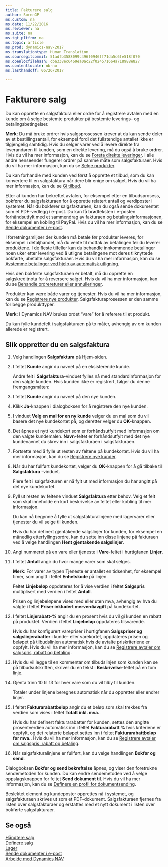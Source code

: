 ```yaml
---
title: Fakturere salg
author: SorenGP
ms.custom: na
ms.date: 11/22/2016
ms.reviewer: na
ms.suite: na
ms.tgt_pltfrm: na
ms.topic: article
ms.prod: dynamics-nav-2017
ms.translationtype: Human Translation
ms.sourcegitcommit: 51adfb3588099c496f0946ff71da5c6fe518f070
ms.openlocfilehash: cba338ec6469ea0ac22f024571664a718988e827
ms.contentlocale: nb-no
ms.lasthandoff: 06/26/2017

---
```


# <a name="how-to-invoice-sales"></a>Fakturere salg

Du kan opprette en salgsfaktura eller ordre for å registrere avtalen med en kunde om å selge bestemte produkter på bestemte leverings- og betalingsbetingelser.

**Merk**: Du må bruke ordrer hvis salgsprosessen krever at du kan sende deler av et bestillingsantall, for eksempel fordi det fullstendige antallet ikke er tilgjengelig samtidig. Hvis du selger varer ved å levere direkte fra leverandøren til kunden, som en direkte levering, må du også å bruke ordrer. Hvis du vil ha mer informasjon, kan du se [Foreta direkte leveringer](sales-how-drop-shipment.md). I alle andre henseender fungerer ordrer på samme måte som salgsfakturaer. Hvis du vil ha mer informasjon, kan du se [Selge produkter](sales-how-sell-products.md).

Du kan forhandle med kunden ved først å opprette et tilbud, som du kan konvertere til en salgsfaktura når dere blir enige om salget. Hvis du vil ha mer informasjon, kan du se [Gi tilbud](sales-how-make-offers.md).

Etter at kunden har bekreftet avtalen, for eksempel etter en tilbudsprosess, bokfører du salgsfakturaen for å opprette relatert antall og verdiposter i systemet. Når du bokfører salgsfakturaen, kan du også sende dokumentet som et PDF-vedlegg i e-post. Du kan få brødteksten i e-posten forhåndsutfylt med et sammendrag av fakturaen og betalingsinformasjonen, for eksempel en kobling til PayPal. Hvis du vil ha mer informasjon, kan du se [Sende dokumenter i e-post](ui-how-send-documents-email.md).

I forretningsmiljøer der kunden må betale før produkter leveres, for eksempel i detaljhandel, må du vente til mottak av betalingen før du leverer produktene. I de fleste tilfeller kan du behandle innkommende betalinger noen uker etter levering ved å utligne betalingene mot deres tilknyttede bokførte, ubetalte salgsfakturaer. Hvis du vil ha mer informasjon, kan du se [Avstemme betalinger ved hjelp av automatisk utligning](receivables-how-reconcile-payments-auto-application.md).

Hvis den bokførte salgsfakturaen er betalt, må du opprette en salgskreditnota for å reversere salget. Hvis du vil ha mer informasjon, kan du se [Behandle ordrereturer eller annulleringer](sales-how-process-sales-returns-cancellations.md).

Produkter kan være både varer og tjenester. Hvis du vil ha mer informasjon, kan du se [Registrere nye produkter](inventory-how-register-new-products.md). Salgsfakturaprosessen er den samme for begge produkttyper.

**Merk**: I Dynamics NAV brukes ordet “vare” for å referere til et produkt.

Du kan fylle kundefelt i salgsfakturaen på to måter, avhengig av om kunden allerede er registrert.

## <a name="to-create-a-sales-invoice"></a>Slik oppretter du en salgsfaktura
1. Velg handlingen **Salgsfaktura** på Hjem-siden.  
3. I feltet **Kunde** angir du navnet på en eksisterende kunde.

    Andre felt i **Salgsfaktura**-vinduet fylles nå med standardinformasjon for den valgte kunden. Hvis kunden ikke er registrert, følger du denne fremgangsmåten:
4. I feltet **Kunde** angir du navnet på den nye kunden.
5. Klikk **Ja**-knappen i dialogboksen for å registrere den nye kunden.
6. I vinduet **Velg en mal for en ny kunde** velger du en mal som du vil basere det nye kundekortet på, og deretter velger du **OK**-knappen.
7. Det åpnes et nytt kundekort som er forhåndsutfylt med informasjon om den valgte kundemalen. **Navn**-feltet er forhåndsutfylt med det nye kundenavnet du skrev inn i salgsfakturaen i salgsfakturaen.
8. Fortsette med å fylle ut resten av feltene på kundekortet. Hvis du vil ha mer informasjon, kan du se [Registrere nye kunder](sales-how-register-new-customers.md).  
9. Når du har fullført kundekortet, velger du **OK**-knappen for å gå tilbake til **Salgsfaktura** -vinduet.

    Flere felt i salgsfakturen er nå fylt ut med informasjon du har angitt på det nye kundekortet.
10. Fyll ut resten av feltene vinduet **Salgsfaktura** etter behov. Velg et felt som skal inneholde en kort beskrivelse av feltet eller kobling til mer informasjon.

    Du kan nå begynne å fylle ut salgsfakturalinjene med lagervarer eller tjenester du vil selge til kunden.

    Hvis du har definert gjentakende salgslinjer for kunden, for eksempel en månedlig etterfyllingsordre, kan du sette inn disse linjene på fakturaen ved å velge handlingen **Hent gjentakende salgslinjer**.
11. Angi nummeret på en vare eller tjeneste i **Vare**-feltet i hurtigfanen **Linjer**.  
12. I feltet **Antall** angir du hvor mange varer som skal selges.

    **Merk**: For varer av typen Tjeneste er antallet en tidsenhet, for eksempel timer, som angitt i feltet **Enhetskode** på linjen.

    Feltet **Linjebeløp** oppdateres for å vise verdien i feltet **Salgspris** multiplisert med verdien i feltet **Antall**.

    Prisen og linjebeløpene vises med eller uten mva, avhengig av hva du valgte i feltet **Priser inkludert merverdiavgift** på kundekortet.
13. I feltet **Linjerabatt-%** angir du en prosent hvis du vil gi kunden en rabatt på produktet. Verdien i feltet **Linjebeløp** oppdateres tilsvarende.

    Hvis du har konfigurert varepriser i hurtigfanen **Salgspriser og salgslinjerabatter** i kunde- eller varekortet, oppdateres prisen og beløpet på tilbudslinjen automatisk hvis de avtalte priskriteriene er oppfylt. Hvis du vil ha mer informasjon, kan du se [Registrere avtaler om salgspris, rabatt og betaling](sales-how-record-sales-price-discount-payment-agreements.md).
14. Hvis du vil legge til en kommentar om tilbudslinjen som kunden kan se på tilbudsutskriften, skriver du en tekst i **Beskrivelse**-feltet på en tom linje.  
15. Gjenta trinn 10 til 13 for hver vare som du vil tilby til kunden.

    Totaler under linjene beregnes automatisk når du oppretter eller endrer linjer.
16. I feltet **Fakturarabattbeløp** angir du et beløp som skal trekkes fra verdien som vises i feltet **Totalt inkl. mva.**.

    Hvis du har definert fakturarabatter for kunden, settes den angitte prosentverdien automatisk inn i feltet **Fakturarabatt %** hvis kriteriene er oppfylt, og det relaterte beløpet settes inn i feltet **Fakturarabattbeløp før mva.**. Hvis du vil ha mer informasjon, kan du se [Registrere avtaler om salgspris, rabatt og betaling](sales-how-record-sales-price-discount-payment-agreements.md).
17. Når salgsfakturalinjene er fullført, kan du velge handlingen **Bokfør og send**.

Dialogboksen **Bokfør og send bekreftelse** åpnes, og viser den foretrukne sendemetoden for kunden. Du kan endre sendemetoden ved å velge oppslagsknappen for feltet **Send dokument til**. Hvis du vil ha mer informasjon, kan du se [Definere en profil for dokumentsending](sales-how-setup-document-send-profiles.md).

Beslektet element og kundeposter opprettes nå i systemet, og salgsfakturaen skrives ut som et PDF-dokument. Salgsfakturaen fjernes fra listen over salgsfakturaer og erstattes med et nytt dokument i listen over bokførte salgsfakturaer.

## <a name="see-also"></a>Se også  
[Håndtere salg](sales-manage-sales.md)  
[Definere salg](sales-setup-sales.md)  
[Lager](inventory-manage-inventory.md)    
[Sende dokumenter i e-post](ui-how-send-documents-email.md)  
[Arbeide med Dynamics NAV](ui-work-product.md)

